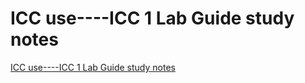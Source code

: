 # ICC use----ICC 1 Lab Guide study notes
[ICC use----ICC 1 Lab Guide study notes](https://aiwithcloud.com/2022/09/15/icc_use____icc_1_lab_guide_study_notes/)